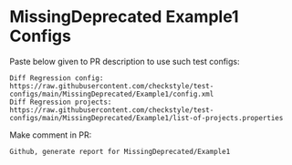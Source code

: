 # MissingDeprecated Example1 Configs
Paste below given to PR description to use such test configs:
```
Diff Regression config: https://raw.githubusercontent.com/checkstyle/test-configs/main/MissingDeprecated/Example1/config.xml
Diff Regression projects: https://raw.githubusercontent.com/checkstyle/test-configs/main/MissingDeprecated/Example1/list-of-projects.properties
```
Make comment in PR:
```
Github, generate report for MissingDeprecated/Example1
```
